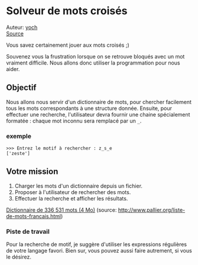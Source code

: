 # Solveur de mots croisés

Auteur: [yoch](https://zestedesavoir.com/membres/voir/yoch/)  
[Source](https://openclassrooms.com/forum/sujet/exercice-solveur-de-mots-croises-80528)

Vous savez certainement jouer aux mots croisés ;) 

Souvenez vous la frustration lorsque on se retrouve bloqués avec un mot vraiment difficile. Nous allons donc utiliser la programmation pour nous aider.


## Objectif

Nous allons nous servir d'un dictionnaire de mots, pour chercher facilement tous les mots correspondants à une structure donnée. Ensuite, pour effectuer une recherche, l'utilisateur devra fournir une chaine spécialement formatée : chaque mot inconnu sera remplacé par un `_`.

### exemple

```
>>> Entrez le motif à rechercher : z_s_e
['zeste']
```

## Votre mission

1. Charger les mots d'un dictionnaire depuis un fichier.
2. Proposer à l'utilisateur de rechercher des mots.
3. Effectuer la recherche et afficher les résultats.

[Dictionnaire de 336 531 mots (4 Mo)](../mots-fr-accents.txt) (source: http://www.pallier.org/liste-de-mots-francais.html)

### Piste de travail

Pour la recherche de motif, je suggère d'utiliser les expressions régulières de votre langage favori. Bien sur, vous pouvez aussi faire autrement, si vous le désirez.
